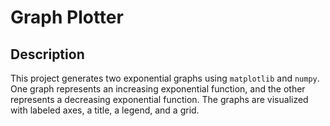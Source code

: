 # Graph Plotter

## Description
This project generates two exponential graphs using `matplotlib` and `numpy`. One graph represents an increasing exponential function, and the other represents a decreasing exponential function. The graphs are visualized with labeled axes, a title, a legend, and a grid.

